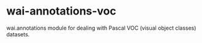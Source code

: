 # wai-annotations-voc
wai.annotations module for dealing with Pascal VOC (visual object classes) datasets.
